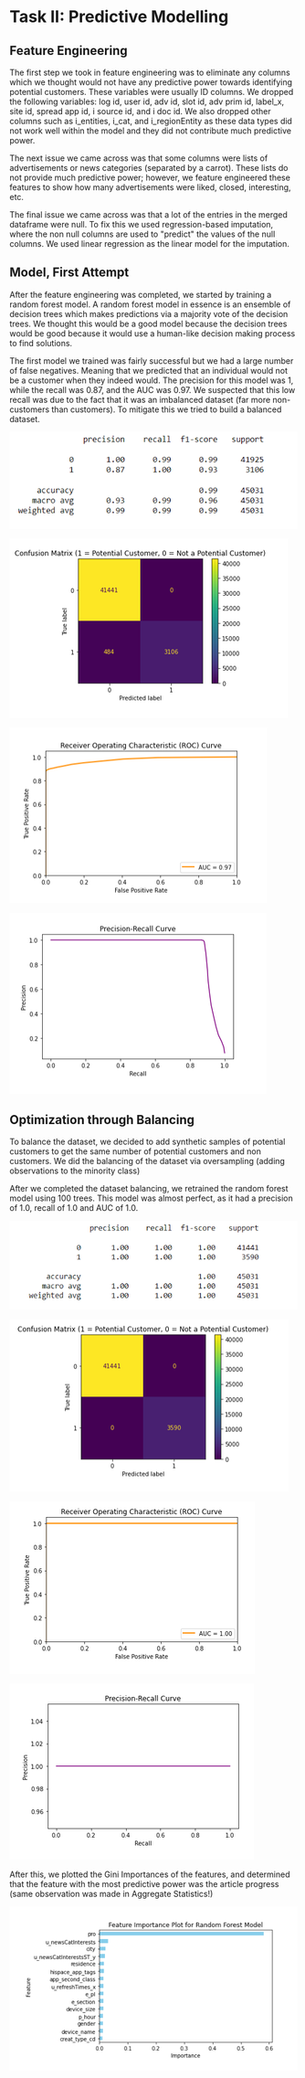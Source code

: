 # Task II: Predictive Modelling

## Feature Engineering
The first step we took in feature engineering was to eliminate any columns which we thought would not have any predictive power towards identifying potential customers. These variables were usually ID columns. We dropped the following variables: log id, user id, adv id, slot id, adv prim id, label_x, site id, spread app id, i source id, and i doc id. We also dropped other columns such as i_entities, i_cat, and i_regionEntity as these data types did not work well within the model and they did not contribute much predictive power.

The next issue we came across was that some columns were lists of advertisements or news categories (separated by a carrot). These lists do not provide much predictive power; however, we feature engineered these features to show how many advertisements were liked, closed, interesting, etc.

The final issue we came across was that a lot of the entries in the merged dataframe were null. To fix this we used regression-based imputation, where the non null columns are used to "predict" the values of the null columns. We used linear regression as the linear model for the imputation.

## Model, First Attempt

After the feature engineering was completed, we started by training a random forest model. A random forest model in essence is an ensemble of decision trees which makes predictions via a majority vote of the decision trees. We thought this would be a good model because the decision trees would be good because it would use a human-like decision making process to find solutions.

The first model we trained was fairly successful but we had a large number of false negatives. Meaning that we predicted that an individual would not be a customer when they indeed would. The precision for this model was 1, while the recall was 0.87, and the AUC was 0.97. We suspected that this low recall was due to the fact that it was an imbalanced dataset (far more non-customers than customers). To mitigate this we tried to build a balanced dataset.

![First Accuracy](img/Random%20Forest%20Non-Balanced%20Classification%20Report.png)

![First Confusion](img/Random%20Forest%20Non-Balanced%20Confusion%20Matrix.png)

![First Curve](img/randomauc.png)

![First Recall](img/randomrecall.png)

## Optimization through Balancing

To balance the dataset, we decided to add synthetic samples of potential customers to get the same number of potential customers and non customers. We did the balancing of the dataset via oversampling (adding observations to the minority class)

After we completed the dataset balancing, we retrained the random forest model using 100 trees. This model was almost perfect, as it had a precision of 1.0, recall of 1.0 and AUC of 1.0. 

![Model Accuracy](img/Balanced%20Random%20Forest%20Classification%20Report.png) 

![Model Confusion](img/Balanced%20Random%20Forest%20Confusion%20Matrix.png)

![Model Curve](img/balancedauc.png)

![Model Recall](img/balancedrecall.png)


After this, we plotted the Gini Importances of the features, and determined that the feature with the most predictive power was the article progress (same observation was made in Aggregate Statistics!)

![Alt text](img/Balanced%20Random%20Forest%20Feature%20Importance%20Plot.png)


